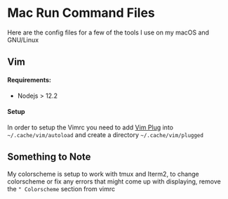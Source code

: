 # Mac Run Command Files

Here are the config files for a few of the tools I use on my macOS and GNU/Linux

## Vim

#### Requirements:

* Nodejs > 12.2

#### Setup

In order to setup the Vimrc you need to add [Vim Plug](https://github.com/junegunn/vim-plug) into `~/.cache/vim/autoload` and create a directory `~/.cache/vim/plugged`

## Something to Note

My colorscheme is setup to work with tmux and Iterm2, to change colorscheme or fix any errors that might come up with displaying, remove the `" Colorscheme` section from vimrc
